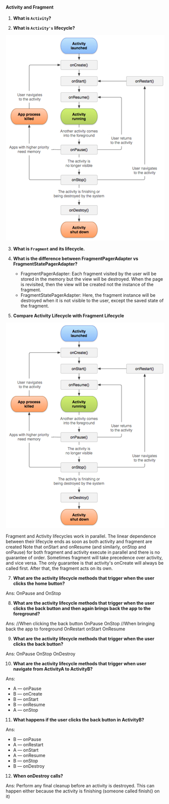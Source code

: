 #### Activity and Fragment

1. **What is `Activity`?**

2. **What is `Activity's` lifecycle?**
  
![Activity Lifecycle](https://github.com/parthika2027/Android-Interview-Question/blob/main/activity_lifecycle.png)

3. **What is `Fragment` and its lifecycle.**

4. **What is the difference between FragmentPagerAdapter vs FragmentStatePagerAdapter?**
    - FragmentPagerAdapter: Each fragment visited by the user will be stored in the memory but the view will be destroyed. When the page is revisited, then the view will be created not the instance of the fragment.
    - FragmentStatePagerAdapter: Here, the fragment instance will be destroyed when it is not visible to the user, except the saved state of the fragment.
5. **Compare Activity Lifecycle with Fragment Lifecycle**

![Activity Fragment Lifecycle](https://github.com/parthika2027/Android-Interview-Question/blob/main/activity_lifecycle.png)

Fragment and Activity lifecycles work in parallel. The linear dependence between their lifecycle ends as soon as both activity and fragment are created
Note that onStart and onResume (and similarly, onStop and onPause) for both fragment and activity execute in parallel and there is no guarantee of order. Sometimes fragment will take precedence over activity, and vice versa.
The only guarantee is that activity's onCreate will always be called first. After that, the fragment acts on its own.

7. **What are the activity lifecycle methods that trigger when the user clicks the home button?**

Ans: OnPause and OnStop

8. **What are the activity lifecycle methods that trigger when the user clicks the back button and then again brings back the app to the foreground?**

Ans: //When clicking the back button 
OnPause 
OnStop 
//When bringing back the app to foreground 
OnRestart 
onStart 
OnResume

9. **What are the activity lifecycle methods that trigger when the user clicks the back button?**

Ans: OnPause
OnStop
OnDestroy

10. **What are the activity lifecycle methods that trigger when user navigate from ActivityA to ActivityB?**

Ans: 
- A — onPause 
- B — onCreate 
- B — onStart 
- B — onResume 
- A — onStop

11. **What happens if the user clicks the back button in ActivityB?**

Ans: 
- B — onPause 
- A — onRestart 
- A — onStart 
- A — onResume 
- B — onStop 
- B — onDestroy

12.  **When onDestroy calls?**

Ans: Perform any final cleanup before an activity is destroyed. This can happen either because the activity is finishing (someone called finish() on it)
